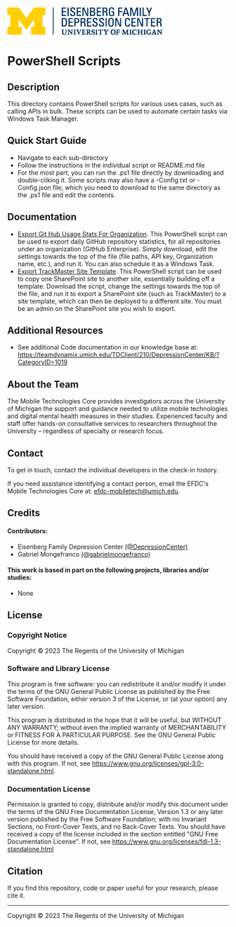 ![Depression Center Logo](https://github.com/DepressionCenter/.github/blob/main/images/EFDCLogo_375w.png "depressioncenter.org")

# PowerShell Scripts

## Description
This directory contains PowerShell scripts for various uses cases, such as calling APIs in bulk. These scripts can be used to automate certain tasks via Windows Task Manager.



## Quick Start Guide
+ Navigate to each sub-directory
+ Follow the instructions in the individual script or README.md file
+ For the most part, you can run the .ps1 file directly by downloading and double-cliking it. Some scripts may also have a -Config.txt or -Config.json file, which you need to download to the same directory as the .ps1 file and edit the contents.


## Documentation
+ [Export Git Hub Usage Stats For Organization](https://github.com/DepressionCenter/MTC-Internal-Tools-and-Automation/blob/main/PowerShell%20Scripts/ExportGitHubUsageStatsForOrganization.ps1). This PowerShell script can be used to export daily GitHub repository statistics, for all repositories under an organization (GitHub Enterprise). Simply download, edit the settings towards the top of the file (file paths, API key, Organization name, etc.), and run it. You can also schedule it as a Windows Task.
+ [Export TrackMaster Site Template](https://github.com/DepressionCenter/MTC-Internal-Tools-and-Automation/blob/main/PowerShell%20Scripts/ExportTrackMasterSiteTemplate.ps1). This PowerShell script can be used to copy one SharePoint site to another site, essentially building off a template. Download the script, change the settings towards the top of the file, and run it to export a SharePoint site (such as TrackMaster) to a site template, which can then be deployed to a different site. You must be an admin on the SharePoint site you wish to export.


## Additional Resources
+ See additional Code documentation in our knowledge base at: https://teamdynamix.umich.edu/TDClient/210/DepressionCenter/KB/?CategoryID=1019



## About the Team
The Mobile Technologies Core provides investigators across the University of Michigan the support and guidance needed to utilize mobile technologies and digital mental health measures in their studies. Experienced faculty and staff offer hands-on consultative services to researchers throughout the University – regardless of specialty or research focus.



## Contact
To get in touch, contact the individual developers in the check-in history.

If you need assistance identifying a contact person, email the EFDC's Mobile Technologies Core at: efdc-mobiletech@umich.edu.



## Credits
#### Contributors:
+ Eisenberg Family Depression Center [(@DepressionCenter)](https://github.com/DepressionCenter/)
+ Gabriel Mongefranco [(@gabrielmongefranco)](https://github.com/gabrielmongefranco)



#### This work is based in part on the following projects, libraries and/or studies:
+ None



## License
### Copyright Notice
Copyright © 2023 The Regents of the University of Michigan


### Software and Library License
This program is free software: you can redistribute it and/or modify it under the terms of the GNU General Public License as published by the Free Software Foundation, either version 3 of the License, or (at your option) any later version.

This program is distributed in the hope that it will be useful, but WITHOUT ANY WARRANTY; without even the implied warranty of MERCHANTABILITY or FITNESS FOR A PARTICULAR PURPOSE. See the GNU General Public License for more details.

You should have received a copy of the GNU General Public License along with this program. If not, see <https://www.gnu.org/licenses/gpl-3.0-standalone.html>.


### Documentation License
Permission is granted to copy, distribute and/or modify this document 
under the terms of the GNU Free Documentation License, Version 1.3 
or any later version published by the Free Software Foundation; 
with no Invariant Sections, no Front-Cover Texts, and no Back-Cover Texts. 
You should have received a copy of the license included in the section entitled "GNU 
Free Documentation License". If not, see <https://www.gnu.org/licenses/fdl-1.3-standalone.html>



## Citation
If you find this repository, code or paper useful for your research, please cite it.

----

Copyright © 2023 The Regents of the University of Michigan
